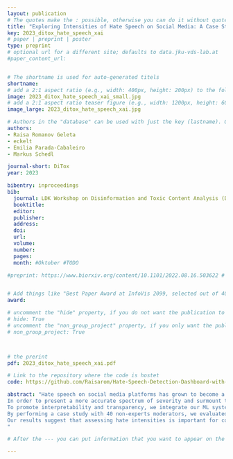 ```yaml
---
layout: publication
# The quotes make the : possible, otherwise you can do it without quotes
title: "Exploring Intensities of Hate Speech on Social Media: A Case Study on Explaining Multilingual Models with XAI"
key: 2023_ditox_hate_speech_xai
# paper | preprint | poster
type: preprint
# optional url for a different site; defaults to data.jku-vds-lab.at
#paper_content_url: 


# The shortname is used for auto-generated titels
shortname:
# add a 2:1 aspect ratio (e.g., width: 400px, height: 200px) to the folder /assets/images/papers/
image: 2023_ditox_hate_speech_xai_small.jpg
# add a 2:1 aspect ratio teaser figure (e.g., width: 1200px, height: 600px) to the folder /assets/images/papers/
image_large: 2023_ditox_hate_speech_xai.jpg

# Authors in the "database" can be used with just the key (lastname). Others can be written properly.
authors:
- Raisa Romanov Geleta
- eckelt
- Emilia Parada-Cabaleiro
- Markus Schedl

journal-short: DiTox
year: 2023

bibentry: inproceedings
bib:
  journal: LDK Workshop on Disinformation and Toxic Content Analysis (DiTox '23, to appear)
  booktitle: 
  editor: 
  publisher: 
  address: 
  doi: 
  url:
  volume: 
  number: 
  pages: 
  month: #Oktober #TODO

#preprint: https://www.biorxiv.org/content/10.1101/2022.08.16.503622 # here you can put all preprint links (arxiv.org, osf.io,...)


# Add things like "Best Paper Award at InfoVis 2099, selected out of 4000 submissions"
award:

# uncomment the "hide" property, if you do not want the publication to be displayed on the website (usually you don't need this)
# hide: True
# uncomment the "non_group_project" property, if you only want the publication to be displayed on your personal page (i.e. publications where you contributed, but does not have anything to do with the Vis Group e.g. Master Thesis,...)
# non_group_project: True



# the prerint
pdf: 2023_ditox_hate_speech_xai.pdf

# Link to the repository where the code is hostet
code: https://github.com/Raisarom/Hate-Speech-Detection-Dashboard-with-XAI

abstract: "Hate speech on social media platforms has grown to become a major problem. In this study, we explore strategies to efficiently lessen its harmful effects by supporting content moderation through machine learning (ML). 
In order to present a more accurate spectrum of severity and surmount the constraints of seeing hate speech as a binary task (as typical in sentiment analysis), we classify hate speech into four intensities: no hate, intimidation, offense or discrimination, and promotion of violence. For this, we first involve 31 users in annotating a dataset in English and German. 
To promote interpretability and transparency, we integrate our ML system in a dashboard provided with explainable AI (XAI). 
By performing a case study with 40 non-experts moderators, we evaluated the efficacy of the proposed XAI dashboard in supporting content moderation. 
Our results suggest that assessing hate intensities is important for content moderators, as these can be related to specific penalties.  Similarly, XAI seems to be a promising method to improve ML trustworthiness, by this, facilitating moderators' well-informed decision-making. 
"

# After the --- you can put information that you want to appear on the website using markdown formatting or HTML. A good example are acknowledgements, extra references, an erratum, etc.

---
```

